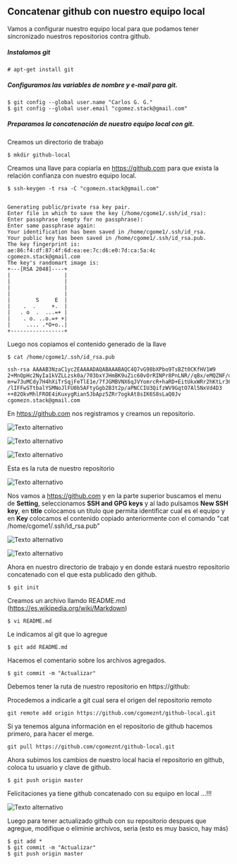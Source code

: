 ## Concatenar github con nuestro equipo local 

Vamos a configurar nuestro equipo local para que podamos tener sincronizado nuestros repositorios contra github.


##### Instalamos git
```
# apt-get install git
```

##### Configuramos las variables de nombre y e-mail para git.
```
$ git config --global user.name "Carlos G. G." 
$ git config --global user.email "cgomez.stack@gmail.com"
```

##### Preparamos la concatenación de nuestro equipo local con git.
Creamos un directorio de trabajo
```
$ mkdir github-local
```
Creamos una llave para copiarla en https://github.com para que exista la relación confianza con nuestro equipo local.
```
$ ssh-keygen -t rsa -C "cgomezn.stack@gmail.com"


Generating public/private rsa key pair.
Enter file in which to save the key (/home/cgome1/.ssh/id_rsa): 
Enter passphrase (empty for no passphrase): 
Enter same passphrase again: 
Your identification has been saved in /home/cgome1/.ssh/id_rsa.
Your public key has been saved in /home/cgome1/.ssh/id_rsa.pub.
The key fingerprint is:
ae:86:f4:df:87:4f:6d:ea:ee:7c:d6:e0:7d:ca:5a:4c cgomezn.stack@gmail.com
The key's randomart image is:
+---[RSA 2048]----+
|                 |
|                 |
|                 |
|                 |
|        S     E  |
|    .  .     +.  |
|   . o  .  ...=+ |
|    . o. ..o.=+ +|
|     .... .*O+o..|
+-----------------+
```

Luego nos copiamos el contenido generado de la llave
```
$ cat /home/cgome1/.ssh/id_rsa.pub

ssh-rsa AAAAB3NzaC1yc2EAAAADAQABAAABAQC4Q7vG98bXPbo9TsBZt0CKfHV1W9
2+MnOpHc2NyIa1kVZLLzsk0a/703bxYJHmBK9uZic60vOrRINPr8PnLNR//qBx/eMQZNF/d+XCSvsbU
m+w73uMCdy7H4hXiTrSqjFeTlE1e/7fJGMBVNX6qJVYomrcR+haRD+EitUkxWRr2hKtLr36F6FP17JFoXyVW+CBuKuDJNn0I5bDGYiZDK881IuAA
/lIFFwSTtbalYSMNoJlFU0b5AFtyGgb2B3t2p/aPNCCIU3QifzWV9GqtO7Al5NxVd4D3
++82OkvMhlFROE4iKuxygRian5JbApz5ZRr7ogkAt8sIK6S8sLaQ0Jv cgomezn.stack@gmail.com

```

En https://github.com nos registramos y creamos un repositorio.

![Texto alternativo](images/Selección_001.jpg "Inicio github")

![Texto alternativo](images/Selección_002.jpg "Nuevo repositorio github")

![Texto alternativo](images/Selección_003.jpg "Nombre repositorio github")

Esta es la ruta de nuestro repositorio

![Texto alternativo](images/Selección_004.jpg "Ruta repositorio github")

Nos vamos a  https://github.com y en la parte superior buscamos el menu de **Setting**, seleccionamos **SSH and GPG keys** y al lado pulsamos **New SSH key**, en **title** colocamos un titulo que permita identificar cual es el equipo y en **Key** colocamos el contenido copiado anteriormente con el comando "cat /home/cgome1/.ssh/id_rsa.pub"

![Texto alternativo](images/Selección_005.jpg "Setting github")

![Texto alternativo](images/Selección_007.jpg "SSH key github")


Ahora en nuestro directorio de trabajo y en donde estará nuestro repositorio concatenado con el que esta publicado den github.
```
$ git init
```

Creamos un archivo llamdo README.md (https://es.wikipedia.org/wiki/Markdown)
```
$ vi README.md
```

Le indicamos al git que lo agregue
```
$ git add README.md
```

Hacemos el comentario sobre los archivos agregados.
```
$ git commit -m "Actualizar"
```

Debemos tener la ruta de nuestro repositorio en https://github:


Procedemos a indicarle a git cual sera el origen del repositorio remoto 
```
git remote add origin https://github.com/cgomeznt/github-local.git
```
Si ya tenemos alguna información en el repositorio de github hacemos primero, para hacer el merge.
```
git pull https://github.com/cgomeznt/github-local.git
```

Ahora subimos los cambios de nuestro local hacia el repositorio en github, coloca tu usuario y clave de github.
```
$ git push origin master
```

Felicitaciones ya tiene github concatenado con su equipo en local ...!!!

![Texto alternativo](images/Selección_008.jpg "SSH key github")


Luego para tener actualizado github con su repositorio despues que agregue, modifique o eliminie archivos, seria (esto es muy basico, hay más)
```
$ git add *
$ git commit -m "Actualizar"
$ git push origin master

```

